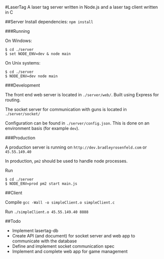 #LaserTag
A laser tag server written in Node.js and a laser tag client written in C


##Server
Install dependencies: `npm install`

###Running

On Windows:

```
$ cd ./server
$ set NODE_ENV=dev & node main
```

On Unix systems:
```
$ cd ./server
$ NODE_ENV=dev node main
```

###Development

The front end web server is located in `./server/web/`. Built using Express for routing.

The socket server for communication with guns is located in `./server/socket/`

Configuration can be found in `./server/config.json`. This is done on an environment basis (for example `dev`).

###Production

A production server is running on `http://dev.bradleyrosenfeld.com` or `45.55.149.40`

In production, `pm2` should be used to handle node processes.

Run
```
$ cd ./server
$ NODE_ENV=prod pm2 start main.js
```

##Client

Compile `gcc -Wall -o simpleClient.o simpleClient.c`

Run `./simpleClient.o 45.55.149.40 8888`

##Todo

- Implement lasertag-db
- Create API (and document) for socket server and web app to communicate with the database
- Define and implement socket communication spec
- Implement and complete web app for game management
